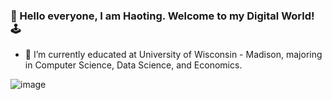 ### 👋 Hello everyone, I am Haoting. Welcome to my Digital World! 🕹️ 

<!--
**haotingtan/Haotingtan** is a ✨ _special_ ✨ repository because its `README.md` (this file) appears on your GitHub profile.

Here are some ideas to get you started:

- 🔭 I’m currently working on ...
- 🌱 I’m currently learning ...
- 👯 I’m looking to collaborate on ...
- 🤔 I’m looking for help with ...
- 💬 Ask me about ...
- 📫 How to reach me: ...
- 😄 Pronouns: ...
- ⚡ Fun fact: ...
-->

- 📖 I’m currently educated at University of Wisconsin - Madison, majoring in Computer Science, Data Science, and Economics.

  
![image]([https://img.shields.io/badge/LinkedIn-0077B5?style=for-the-badge&logo=linkedin&logoColor=white])

